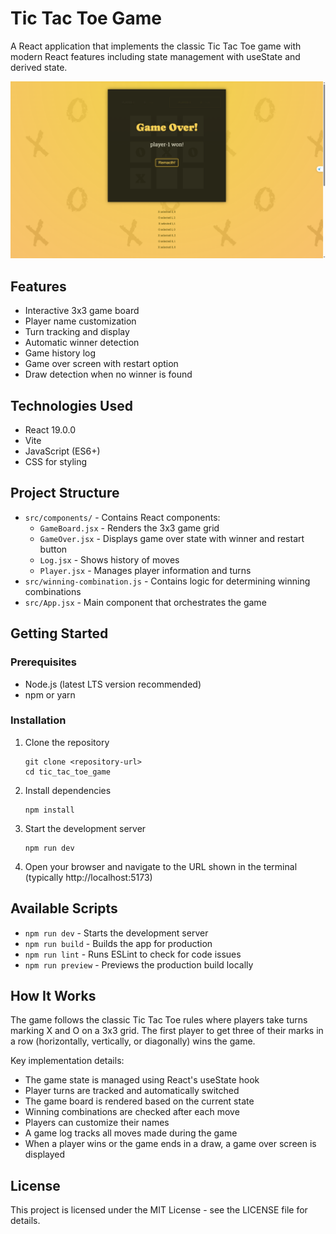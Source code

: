 # Tic Tac Toe Game

A React application that implements the classic Tic Tac Toe game with modern React features including state management with useState and derived state.

![Tic Tac Toe Game Screenshot](./tic-tac-toe.png)

## Features

- Interactive 3x3 game board
- Player name customization
- Turn tracking and display
- Automatic winner detection
- Game history log
- Game over screen with restart option
- Draw detection when no winner is found

## Technologies Used

- React 19.0.0
- Vite
- JavaScript (ES6+)
- CSS for styling

## Project Structure

- `src/components/` - Contains React components:
  - `GameBoard.jsx` - Renders the 3x3 game grid
  - `GameOver.jsx` - Displays game over state with winner and restart button
  - `Log.jsx` - Shows history of moves
  - `Player.jsx` - Manages player information and turns
- `src/winning-combination.js` - Contains logic for determining winning combinations
- `src/App.jsx` - Main component that orchestrates the game

## Getting Started

### Prerequisites

- Node.js (latest LTS version recommended)
- npm or yarn

### Installation

1. Clone the repository
   ```
   git clone <repository-url>
   cd tic_tac_toe_game
   ```

2. Install dependencies
   ```
   npm install
   ```

3. Start the development server
   ```
   npm run dev
   ```

4. Open your browser and navigate to the URL shown in the terminal (typically http://localhost:5173)

## Available Scripts

- `npm run dev` - Starts the development server
- `npm run build` - Builds the app for production
- `npm run lint` - Runs ESLint to check for code issues
- `npm run preview` - Previews the production build locally

## How It Works

The game follows the classic Tic Tac Toe rules where players take turns marking X and O on a 3x3 grid. The first player to get three of their marks in a row (horizontally, vertically, or diagonally) wins the game.

Key implementation details:
- The game state is managed using React's useState hook
- Player turns are tracked and automatically switched
- The game board is rendered based on the current state
- Winning combinations are checked after each move
- Players can customize their names
- A game log tracks all moves made during the game
- When a player wins or the game ends in a draw, a game over screen is displayed

## License

This project is licensed under the MIT License - see the LICENSE file for details.
